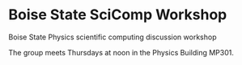 # Boise State SciComp Workshop
Boise State Physics scientific computing discussion workshop

The group meets Thursdays at noon in the Physics Building MP301.
